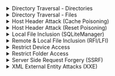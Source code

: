 <details>
        <summary>Directory Traversal - Directories</summary>
    </details>
    <details>
        <summary>Directory Traversal - Files</summary>
    </details>
    <details>
        <summary>Host Header Attack (Cache Poisoning)</summary>
    </details>
    <details>
        <summary>Host Header Attack (Reset Poisoning)</summary>
    </details>
    <details>
        <summary>Local File Inclusion (SQLiteManager)</summary>
    </details>
    <details>
        <summary>Remote &amp; Local File Inclusion (RFI/LFI)</summary>
    </details>
    <details>
        <summary>Restrict Device Access</summary>
    </details>
    <details>
        <summary>Restrict Folder Access</summary>
    </details>
    <details>
        <summary>Server Side Request Forgery (SSRF)</summary>
    </details>
    <details>
        <summary>XML External Entity Attacks (XXE)</summary>
    </details>